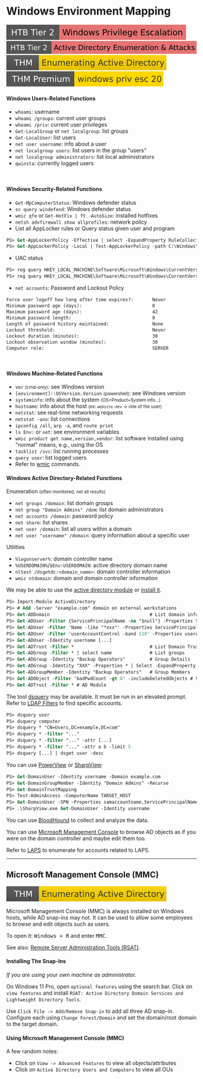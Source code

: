 # Windows Environment Mapping

[![windows_privilege_escalation](../../../../_badges/htb/windows_privilege_escalation.svg)](https://academy.hackthebox.com/course/preview/windows-privilege-escalation)
[![active_directory_enumeration_attacks](../../../../_badges/htb/active_directory_enumeration_attacks.svg)](https://academy.hackthebox.com/course/preview/active-directory-enumeration--attacks)
[![adenumeration](../../../../_badges/thm/adenumeration.svg)](https://tryhackme.com/r/room/adenumeration)
[![windowsprivesc20](../../../../_badges/thmp/windowsprivesc20.svg)](https://tryhackme.com/room/windowsprivesc20)

<div class="row row-cols-lg-2"><div>

#### Windows Users-Related Functions

* `whoami`: username
* `whoami /groups`: current user groups
* `whoami /priv`: current user privileges
* `Get-LocalGroup` or `net localgroup`: list groups
* `Get-LocalUser`: list users
* `net user username`: info about a user
* `net localgroup users`: list users in the group "users"
* `net localgroup administrators`: list local administrators
* `qwinsta`: currently logged users

<br>

#### Windows Security-Related Functions

* `Get-MpComputerStatus`: Windows defender status
* `sc query windefend`: Windows defender status
* `wmic qfe` or `Get-HotFix | ft -AutoSize`: installed hotfixes
* `netsh advfirewall show allprofiles`: network policy
* List all AppLocker rules or Query status given user and program

```ps
PS> Get-AppLockerPolicy -Effective | select -ExpandProperty RuleCollections
PS> Get-AppLockerPolicy -Local | Test-AppLockerPolicy -path C:\Windows\System32\cmd.exe -User Everyone
```

* UAC status

```ps
PS> reg query HKEY_LOCAL_MACHINE\Software\Microsoft\Windows\CurrentVersion\Policies\System\ /v EnableLUA
PS> reg query HKEY_LOCAL_MACHINE\Software\Microsoft\Windows\CurrentVersion\Policies\System\ /v ConsentPromptBehaviorAdmin
```

* `net accounts`: Password and Lockout Policy

```text!
Force user logoff how long after time expires?:       Never
Minimum password age (days):                          0
Maximum password age (days):                          42
Minimum password length:                              0
Length of password history maintained:                None
Lockout threshold:                                    Never
Lockout duration (minutes):                           30
Lockout observation window (minutes):                 30
Computer role:                                        SERVER
```

<br>

#### Windows Machine-Related Functions

* `ver` <small>(cmd-only)</small>: see Windows version
* `[environment]::OSVersion.Version` <small>(powershell)</small>: see Windows version
* `systeminfo`: info about the system <small>(OS+Product+System info...)</small>
* `hostname`: info about the host <small>(ex: `website-dev` -> role of the user)</small>
* `netstat`: see real-time networking requests
* `netstat -ano`: list connections
* `ipconfig /all`, `arp -a`, and `route print`
* `ls Env:` or `set`: see environment variables
* `wmic product get name,version,vendor`: list software installed using "normal" means, e.g., using the OS
* `tasklist /svc`: list running processes
* `query user`: list logged users
* Refer to [wmic](/operating-systems/windows/_knowledge/index.md#wmic) commands.
</div><div>

#### Windows Active Directory-Related Functions

Enumeration <small>(often monitored, not all results)</small>

* `net groups /domain`: list domain groups
* `net group "Domain Admins" /dom`: list domain administrators
* `net accounts /domain`: password policy
* `net share`: list shares
* `net user /domain`: list all users within a domain
* `net user "username" /domain`: query information about a specific user

Utilities

* `%logonserver%`: domain controller name
* `%USERDOMAIN%`/`$Env:USERDOMAIN`: active directory domain name
* `nltest /dsgetdc:<domain_name>`: domain controller information
* `wmic ntdomain`: domain and domain controller information

We may be able to use the [active directory module](https://learn.microsoft.com/en-us/powershell/module/activedirectory/?view=windowsserver2022-ps) or [install it](#installing-the-snap-ins).

```ps
PS> Import-Module ActiveDirectory
PS> # Add -Server "example.com" domain on external workstations
PS> Get-ADDomain                                     # List domain information
PS> Get-ADUser -Filter {ServicePrincipalName -ne "$null"} -Properties ServicePrincipalName
PS> Get-ADUser -Filter 'Name -like "*xxx"' -Properties ServicePrincipalName
PS> Get-ADUser -Filter 'userAccountControl -band 128' -Properties userAccountControl
PS> Get-ADUser -Identity username [...]
PS> Get-ADTrust -Filter *                            # List Domain Trusts
PS> Get-ADGroup -Filter * | select name              # List groups
PS> Get-ADGroup -Identity "Backup Operators"         # Group Details
PS> Get-ADGroup -Identity "XXX" -Properties * | Select -ExpandProperty Members
PS> Get-ADGroupMember -Identity "Backup Operators"   # Group Members
PS> Get-ADObject -Filter 'badPwdCount -gt 0' -includeDeletedObjects # Search Objects
PS> Get-ADTrust -Filter * # AD Module
```

The tool [dsquery](https://learn.microsoft.com/en-us/previous-versions/windows/it-pro/windows-server-2012-R2-and-2012/cc732952(v=ws.11)) may be available. It must be run in an elevated prompt. Refer to [LDAP Filters](/operating-systems/networking/protocols/ldap.md) to find specific accounts.

```ps
PS> dsquery user
PS> dsquery computer
PS> dsquery * "CN=Users,DC=example,DC=com"
PS> dsquery * -filter "..."
PS> dsquery * -filter "..." -attr [...]
PS> dsquery * -filter "..." -attr a b -limit 5
PS> dsquery [...] | dsget user -desc
```

You can use [PowerView](/cybersecurity/red-team/tools/utilities/windows/powersploit.md) or [SharpView](/cybersecurity/red-team/tools/utilities/windows/powersploit.md):

```ps
PS> Get-DomainUser -Identity username -Domain example.com
PS> Get-DomainGroupMember -Identity "Domain Admins" -Recurse
PS> Get-DomainTrustMapping
PS> Test-AdminAccess -ComputerName TARGET_HOST
PS> Get-DomainUser -SPN -Properties samaccountname,ServicePrincipalName
PS> .\SharpView.exe Get-DomainUser -Identity username
```

You can use [BloodHound](/cybersecurity/red-team/tools/utilities/windows/bloodhound.md) to collect and analyze the data.

You can use [Microsoft Management Console](#microsoft-management-console-mmc) to browse AD objects as if you were on the domain controller and maybe edit them too.

Refer to [LAPS](/operating-systems/windows/security/index.md) to enumerate for accounts related to LAPS.
</div></div>

<hr class="sep-both">

## Microsoft Management Console (MMC)

[![adenumeration](../../../../_badges/thm/adenumeration.svg)](https://tryhackme.com/r/room/adenumeration)

<div class="row row-cols-lg-2"><div>

Microsoft Management Console (MMC) is always installed on Windows hosts, while AD snap-ins may not. It can be used to allow some employees to browse and edit objects such as users.

To open it: <kbd>Windows + R</kbd> and enter <kbd>MMC</kbd>.

See also: [Remote Server Administration Tools (RSAT)](https://learn.microsoft.com/en-us/windows-server/remote/remote-server-administration-tools).

#### Installing The Snap-Ins

*If you are using your own machine as administrator.*

On Windows 11 Pro, open `optional features` using the search bar. Click on `view features` and install `RSAT: Active Directory Domain Services and Lightweight Directory Tools`.

Use `Click File -> Add/Remove Snap-in` to add all three AD snap-in. Configure each using `Change Forest/Domain` and set the domain/root domain to the target domain.
</div><div>

#### Using Microsoft Management Console (MMC)

A few random notes:

* Click on `View -> Advanced Features` to view all objects/attributes
* Click on `Active Directory Users and Computers` to view all OUs
</div></div>